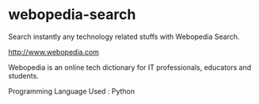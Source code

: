 # webopedia-search
Search instantly any technology related stuffs with Webopedia Search.

http://www.webopedia.com

Webopedia is an online tech dictionary for IT professionals, educators and students.

Programming Language Used : Python
